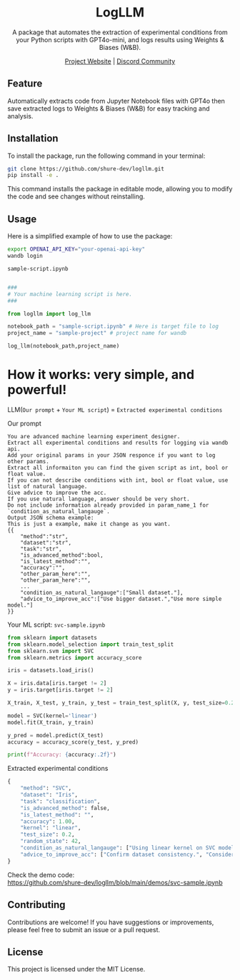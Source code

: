 <div align="center">

# LogLLM

A package that automates the extraction of experimental conditions from your Python scripts with GPT4o-mini, and logs results using Weights & Biases (W&B).

[Project Website](https://logllm.tiiny.site/) | [Discord Community](https://discord.gg/3xvUV6xcKW)

</div>

## Feature
Automatically extracts code from Jupyter Notebook files with GPT4o then save extracted logs to Weights & Biases (W&B) for easy tracking and analysis.

## Installation
To install the package, run the following command in your terminal:
```bash
git clone https://github.com/shure-dev/logllm.git
pip install -e .
```

This command installs the package in editable mode, allowing you to modify the code and see changes without reinstalling.

## Usage
Here is a simplified example of how to use the package:


```bash
export OPENAI_API_KEY="your-openai-api-key"
wandb login
```

`sample-script.ipynb`
```python

###
# Your machine learning script is here.
###

from logllm import log_llm

notebook_path = "sample-script.ipynb" # Here is target file to log
project_name = "sample-project" # project name for wandb

log_llm(notebook_path,project_name)
```


# How it works: very simple, and powerful!

LLM(`Our prompt` + `Your ML script`) = `Extracted experimental conditions`

Our prompt
```
You are advanced machine learning experiment designer.
Extract all experimental conditions and results for logging via wandb api. 
Add your original params in your JSON responce if you want to log other params.
Extract all informaiton you can find the given script as int, bool or float value.
If you can not describe conditions with int, bool or float value, use list of natural language.
Give advice to improve the acc.
If you use natural language, answer should be very short.
Do not include information already provided in param_name_1 for `condition_as_natural_langauge`.
Output JSON schema example:
This is just a example, make it change as you want.
{{
    "method":"str",
    "dataset":"str",
    "task":"str",
    "is_advanced_method":bool,
    "is_latest_method":"",
    "accuracy":"",
    "other_param_here":"",
    "other_param_here":"",
    ...
    "condition_as_natural_langauge":["Small dataset."],
    "advice_to_improve_acc":["Use bigger dataset.","Use more simple model."]
}}
```

Your ML script: `svc-sample.ipynb`

```Python
from sklearn import datasets
from sklearn.model_selection import train_test_split
from sklearn.svm import SVC
from sklearn.metrics import accuracy_score

iris = datasets.load_iris()

X = iris.data[iris.target != 2] 
y = iris.target[iris.target != 2]  

X_train, X_test, y_train, y_test = train_test_split(X, y, test_size=0.2, random_state=42)

model = SVC(kernel='linear')
model.fit(X_train, y_train)

y_pred = model.predict(X_test)
accuracy = accuracy_score(y_test, y_pred)

print(f"Accuracy: {accuracy:.2f}")
```

Extracted experimental conditions

```Python
{
    "method": "SVC",
    "dataset": "Iris",
    "task": "classification",
    "is_advanced_method": false,
    "is_latest_method": "",
    "accuracy": 1.00,
    "kernel": "linear",
    "test_size": 0.2,
    "random_state": 42,
    "condition_as_natural_langauge": ["Using linear kernel on SVC model.", "Excluding class 2 from Iris dataset.", "Splitting data into 80% training and 20% testing."],
    "advice_to_improve_acc": ["Confirm dataset consistency.", "Consider cross-validation for validation."]
}

```


Check the demo code:  
https://github.com/shure-dev/logllm/blob/main/demos/svc-sample.ipynb

## Contributing
Contributions are welcome! If you have suggestions or improvements, please feel free to submit an issue or a pull request.

## License
This project is licensed under the MIT License.
